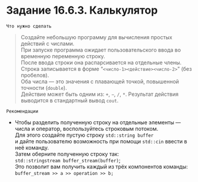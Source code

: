 # Задание 16.6.3. Калькулятор
`Что нужно сделать`
>Создайте небольшую программу для вычисления простых действий с числами.<br>При запуске программа ожидает пользовательского ввода во временную переменную строку.<br>После ввода строки она распарсивается на отдельные члены.<br>Строка записывается в форме “`<число-1><действие><число-2>`” (без пробелов).<br>Оба числа — это значения с плавающей точкой, повышенной точности (`double`). <br>Действие может быть одним из: `+`, `−`, `/`, `*`. Результат действия выводится в стандартный вывод `cout`.

`Рекомендации`
* Чтобы разделить полученную строку на отдельные элементы — числа и оператор, воспользуйтесь строковым потоком.<br>Для этого создайте пустую строку `std::string buffer` <br>и дайте пользователю возможность при помощи `std::cin` ввести в неё команду.<br>Затем оберните полученную строку так:<br> `std::stringstream buffer_stream(buffer)`; <br>Это позволит вам  получить каждый из трёх компонентов команды:<br> `buffer_stream >> a >> operation >> b;`